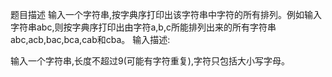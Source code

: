 题目描述
输入一个字符串,按字典序打印出该字符串中字符的所有排列。例如输入字符串abc,则按字典序打印出由字符a,b,c所能排列出来的所有字符串abc,acb,bac,bca,cab和cba。
输入描述:

输入一个字符串,长度不超过9(可能有字符重复),字符只包括大小写字母。

